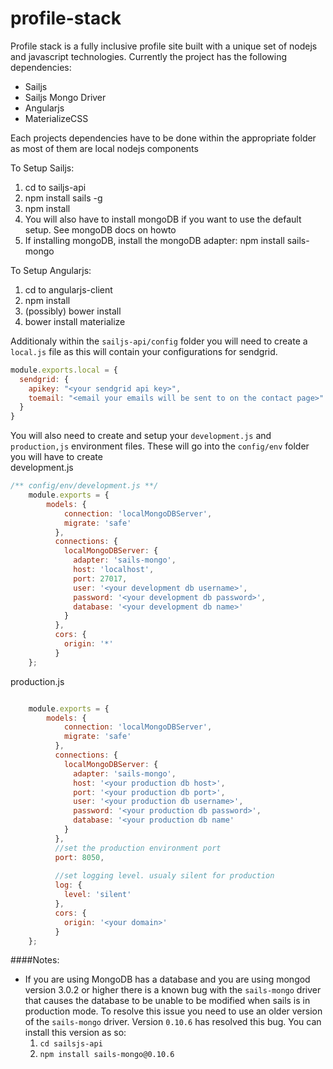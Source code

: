 # profile-stack
Profile stack is a fully inclusive profile site built with a unique set of nodejs and javascript technologies. Currently
the project has the following dependencies:

* Sailjs
* Sailjs Mongo Driver
* Angularjs
* MaterializeCSS

Each projects dependencies have to be done within the appropriate folder as most of them are local nodejs components

To Setup Sailjs:
 1. cd to sailjs-api
 2. npm install sails -g
 3. npm install
 4. You will also have to install mongoDB if you want to use the default setup. See mongoDB docs on howto
 5. If installing mongoDB, install the mongoDB adapter: npm install sails-mongo


To Setup Angularjs:
 1. cd to angularjs-client
 2. npm install
 3. (possibly) bower install
 4. bower install materialize

Additionaly within the `sailjs-api/config` folder you will need to create a `local.js` file as this will contain
your configurations for sendgrid.

````javascript
module.exports.local = {
  sendgrid: {
    apikey: "<your sendgrid api key>",
    toemail: "<email your emails will be sent to on the contact page>"
  }
}
````
You will also need to create and setup your `development.js` and `production,js` environment files. These will go
 into the `config/env` folder you will have to create <br>
development.js
````javascript
/** config/env/development.js **/
    module.exports = {
        models: {
            connection: 'localMongoDBServer',
            migrate: 'safe'
          },
          connections: {
            localMongoDBServer: {
              adapter: 'sails-mongo',
              host: 'localhost',
              port: 27017,
              user: '<your development db username>',
              password: '<your development db password>',
              database: '<your development db name>'
            }
          },
          cors: {
            origin: '*'
          }
    };
````
production.js <br>

````javascript

    module.exports = {
        models: {
            connection: 'localMongoDBServer',
            migrate: 'safe'
          },
          connections: {
            localMongoDBServer: {
              adapter: 'sails-mongo',
              host: '<your production db host>',
              port: '<your production db port>',
              user: '<your production db username>',
              password: '<your production db password>',
              database: '<your production db name'
            }
          },
          //set the production environment port
          port: 8050,
        
          //set logging level. usualy silent for production
          log: {
            level: 'silent'
          },
          cors: {
            origin: '<your domain>'
          }
    };
````


####Notes:
 * If you are using MongoDB has a database and you are using mongod version 3.0.2 or higher there is a known bug with
 the `sails-mongo` driver that causes the database to be unable to be modified when sails is in production mode. To 
 resolve this issue you need to use an older version of the `sails-mongo` driver. Version `0.10.6` has resolved this 
 bug. You can install this version as so: 
     1. `cd sailsjs-api`
     2. `npm install sails-mongo@0.10.6`